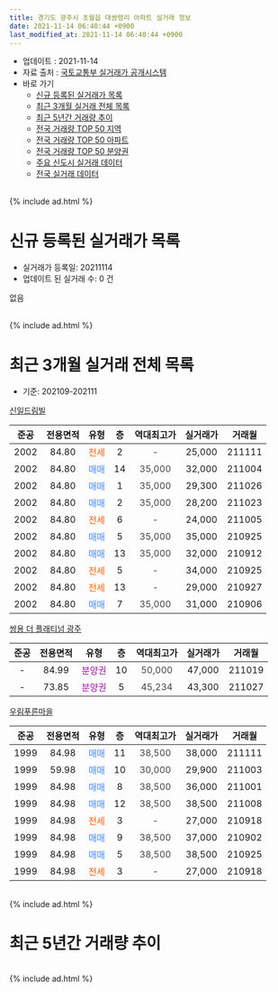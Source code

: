 ```yaml
---
title: 경기도 광주시 초월읍 대쌍령리 아파트 실거래 정보
date: 2021-11-14 06:40:44 +0900
last_modified_at: 2021-11-14 06:40:44 +0900
---
```


* 업데이트 : 2021-11-14
* 자료 출처 : [국토교통부 실거래가 공개시스템](http://rt.molit.go.kr)
* 바로 가기
    * [신규 등록된 실거래가 목록](#신규-등록된-실거래가-목록)
    * [최근 3개월 실거래 전체 목록](#최근-3개월-실거래-전체-목록)
    * [최근 5년간 거래량 추이](#최근-5년간-거래량-추이)
    * [전국 거래량 TOP 50 지역](https://inasie.github.io/apt-trade-info/최근-3개월-전국에서-가장-거래가-많이-발생한-지역)
    * [전국 거래량 TOP 50 아파트](https://inasie.github.io/apt-trade-info/최근-3개월-전국에서-가장-거래가-많이-발생한-아파트)
    * [전국 거래량 TOP 50 분양권](https://inasie.github.io/apt-trade-info/최근-3개월-전국에서-가장-거래가-많이-발생한-분양권)
    * [주요 신도시 실거래 데이터](https://inasie.github.io/apt-trade-info/주요-신도시)
    * [전국 실거래 데이터](https://inasie.github.io/apt-trade-info/전국)
<br>
{% include ad.html %}
<br>

# 신규 등록된 실거래가 목록
* 실거래가 등록일: 20211114
* 업데이트 된 실거래 수: 0 건

없음

<br>
{% include ad.html %}
<br>

# 최근 3개월 실거래 전체 목록
* 기준: 202109-202111


[신일드림빌](https://search.naver.com/search.naver?query=%EA%B2%BD%EA%B8%B0%EB%8F%84+%EA%B4%91%EC%A3%BC%EC%8B%9C+%EC%B4%88%EC%9B%94%EC%9D%8D+%EB%8C%80%EC%8C%8D%EB%A0%B9%EB%A6%AC+%EC%8B%A0%EC%9D%BC%EB%93%9C%EB%A6%BC%EB%B9%8C)

|준공|전용면적|유형|층|역대최고가|실거래가|거래월|
|:---:|:---:|:---:|:---:|:---:|:---:|:---:|
|2002|84.80|<span style="color:#ff5a00">전세</span>|2|<span style="color:#444444">-</span>|25,000|211111|
|2002|84.80|<span style="color:#4285f3">매매</span>|14|<span style="color:#444444">35,000</span>|32,000|211004|
|2002|84.80|<span style="color:#4285f3">매매</span>|1|<span style="color:#444444">35,000</span>|29,300|211026|
|2002|84.80|<span style="color:#4285f3">매매</span>|2|<span style="color:#444444">35,000</span>|28,200|211023|
|2002|84.80|<span style="color:#ff5a00">전세</span>|6|<span style="color:#444444">-</span>|24,000|211005|
|2002|84.80|<span style="color:#4285f3">매매</span>|5|<span style="color:#444444">35,000</span>|35,000|210925|
|2002|84.80|<span style="color:#4285f3">매매</span>|13|<span style="color:#444444">35,000</span>|32,000|210912|
|2002|84.80|<span style="color:#ff5a00">전세</span>|5|<span style="color:#444444">-</span>|34,000|210925|
|2002|84.80|<span style="color:#ff5a00">전세</span>|13|<span style="color:#444444">-</span>|29,000|210927|
|2002|84.80|<span style="color:#4285f3">매매</span>|7|<span style="color:#444444">35,000</span>|31,000|210906|

[쌍용 더 플래티넘 광주](https://search.naver.com/search.naver?query=%EA%B2%BD%EA%B8%B0%EB%8F%84+%EA%B4%91%EC%A3%BC%EC%8B%9C+%EC%B4%88%EC%9B%94%EC%9D%8D+%EB%8C%80%EC%8C%8D%EB%A0%B9%EB%A6%AC+%EC%8C%8D%EC%9A%A9+%EB%8D%94+%ED%94%8C%EB%9E%98%ED%8B%B0%EB%84%98+%EA%B4%91%EC%A3%BC)

|준공|전용면적|유형|층|역대최고가|실거래가|거래월|
|:---:|:---:|:---:|:---:|:---:|:---:|:---:|
|-|84.99|<span style="color:#9C11A5">분양권</span>|10|<span style="color:#444444">50,000</span>|47,000|211019|
|-|73.85|<span style="color:#9C11A5">분양권</span>|5|<span style="color:#444444">45,234</span>|43,300|211027|

[우림푸른마을](https://search.naver.com/search.naver?query=%EA%B2%BD%EA%B8%B0%EB%8F%84+%EA%B4%91%EC%A3%BC%EC%8B%9C+%EC%B4%88%EC%9B%94%EC%9D%8D+%EB%8C%80%EC%8C%8D%EB%A0%B9%EB%A6%AC+%EC%9A%B0%EB%A6%BC%ED%91%B8%EB%A5%B8%EB%A7%88%EC%9D%84)

|준공|전용면적|유형|층|역대최고가|실거래가|거래월|
|:---:|:---:|:---:|:---:|:---:|:---:|:---:|
|1999|84.98|<span style="color:#4285f3">매매</span>|11|<span style="color:#444444">38,500</span>|38,000|211111|
|1999|59.98|<span style="color:#4285f3">매매</span>|10|<span style="color:#444444">30,000</span>|29,900|211003|
|1999|84.98|<span style="color:#4285f3">매매</span>|8|<span style="color:#444444">38,500</span>|36,000|211001|
|1999|84.98|<span style="color:#4285f3">매매</span>|12|<span style="color:#444444">38,500</span>|38,500|211008|
|1999|84.98|<span style="color:#ff5a00">전세</span>|3|<span style="color:#444444">-</span>|27,000|210918|
|1999|84.98|<span style="color:#4285f3">매매</span>|9|<span style="color:#444444">38,500</span>|37,000|210902|
|1999|84.98|<span style="color:#4285f3">매매</span>|5|<span style="color:#444444">38,500</span>|38,500|210925|
|1999|84.98|<span style="color:#ff5a00">전세</span>|3|<span style="color:#444444">-</span>|27,000|210918|


<br>
{% include ad.html %}
<br>

# 최근 5년간 거래량 추이


<div style="width:100%;">
    <canvas id="deal_progress" height="200"></canvas>
</div>

<script>
new Chart(document.getElementById("deal_progress"), {
    type: 'line',
    data: {
        labels: ['201611','201612','201701','201702','201703','201704','201705','201706','201707','201708','201709','201710','201711','201712','201801','201802','201803','201804','201805','201806','201807','201808','201809','201810','201811','201812','201901','201902','201903','201904','201905','201906','201907','201908','201909','201910','201911','201912','202001','202002','202003','202004','202005','202006','202007','202008','202009','202010','202011','202012','202101','202102','202103','202104','202105','202106','202107','202108','202109','202110','202111'],
        datasets: [{
            label: '매매',
            pointRadius: 1,
            data: [4, 3, 3, 2, 7, 3, 5, 9, 3, 4, 4, 3, 3, 2, 0, 5, 2, 3, 1, 3, 5, 4, 3, 2, 2, 3, 0, 4, 3, 1, 4, 4, 1, 5, 5, 5, 3, 2, 2, 5, 9, 1, 1, 10, 22, 18, 11, 11, 8, 12, 10, 27, 22, 32, 35, 6, 3, 7, 5, 8, 1],
            borderColor: "rgba(255, 201, 14, 1)",
            backgroundColor: "rgba(255, 201, 14, 0.5)",
            fill: false,
            lineTension: 0
        },{
            label: '전월세',
            pointRadius: 1,
            data: [2, 2, 4, 5, 4, 3, 3, 3, 1, 4, 4, 1, 4, 1, 1, 1, 4, 6, 1, 3, 3, 4, 3, 3, 4, 1, 0, 2, 1, 4, 0, 3, 7, 0, 2, 1, 1, 1, 2, 3, 1, 1, 1, 4, 3, 6, 4, 1, 2, 1, 1, 2, 4, 8, 11, 6, 6, 3, 4, 1, 1],
            borderColor: "rgba(0, 141, 185, 1)",
            backgroundColor: "rgba(0, 141, 185, 0.5)",
            fill: false,
            lineTension: 0
        }
        ]
    },
    options: {
        responsive: true,
        title: {
            display: false
        },
        tooltips: {
            mode: 'index',
            intersect: false
        },
        hover: {
            mode: 'nearest',
            intersect: true
        },
        scales: {
            xAxes: [{
                display: true,
                scaleLabel: {
                    display: true,
                    labelString: '년/월'
                }
            }],
            yAxes: [{
                display: true,
                ticks: {
                    suggestedMin: 0,
                },
                scaleLabel: {
                    display: true,
                    labelString: '실거래 수'
                }
            }]
        }
    }
});

</script>


<br>
{% include ad.html %}
<br>

